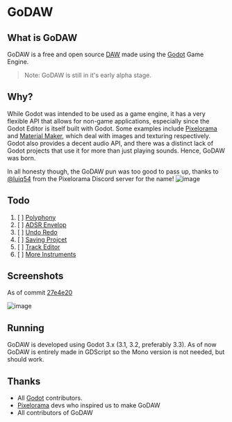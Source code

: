 # GoDAW

What is GoDAW
--
GoDAW is a free and open source [DAW](https://en.wikipedia.org/wiki/Digital_audio_workstation) made using the [Godot](https://godotengine.org/) Game Engine.

> Note: GoDAW is still in it's early alpha stage.

Why?
--
While Godot was intended to be used as a game engine, it has a very flexible API that allows for non-game applications, especially since the Godot Editor is itself built with Godot. Some examples include [Pixelorama](https://github.com/Orama-Interactive/Pixelorama) and [Material Maker](https://github.com/RodZill4/material-maker), which deal with images and texturing respectively. Godot also provides a decent audio API, and there was a distinct lack of Godot projects that use it for more than just playing sounds. Hence, GoDAW was born.

In all honesty though, the GoDAW pun was too good to pass up, thanks to [@luiq54](https://github.com/luiq54) from the Pixelorama Discord server for the name!
![image](https://user-images.githubusercontent.com/11648300/119843934-a05bd480-bf25-11eb-8bd7-74b0d2100b85.png)

Todo
--
1. [ ] [Polyphony](https://github.com/QuadCubedStudios/GoDAW/issues/35)
2. [ ] [ADSR Envelop](https://github.com/QuadCubedStudios/GoDAW/issues/34)
3. [ ] [Undo Redo](https://github.com/QuadCubedStudios/GoDAW/issues/42)
4. [ ] [Saving Projcet](https://github.com/QuadCubedStudios/GoDAW/issues/43)
5. [ ] [Track Editor](https://github.com/QuadCubedStudios/GoDAW/issues/44)
6. [ ] [More Instruments](https://github.com/QuadCubedStudios/GoDAW/issues/45)

Screenshots
--
As of commit [27e4e20](https://github.com/QuadCubedStudios/GoDAW/commit/27e4e20d0f59e207047c0da10054ef34ad062f6e)

![image](https://user-images.githubusercontent.com/62714538/136144298-e10f31ef-39c1-4939-8350-708c004543a4.png)

Running
--
GoDAW is developed using Godot 3.x (3.1, 3.2, preferably 3.3). As of now GoDAW is entirely made in GDScript so the Mono version is not needed, but should work.

Thanks
--
* All [Godot](https://github.com/godotengine/godot) contributors.
* [Pixelorama](https://github.com/Orama-Interactive/Pixelorama) devs who inspired us to make GoDAW
* All contributors of GoDAW
